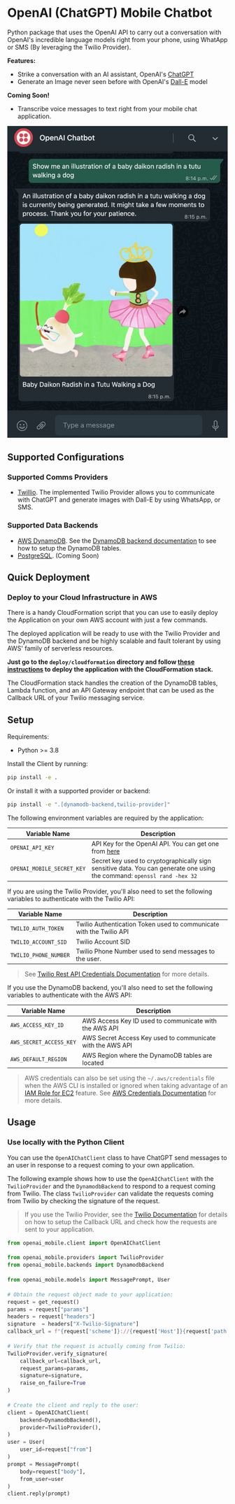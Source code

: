 # OpenAI (ChatGPT) Mobile Chatbot

Python package that uses the OpenAI API to carry out a conversation with OpenAI's incredible language models right from your phone, using WhatApp or SMS (By leveraging the Twilio Provider).

**Features:**

- Strike a conversation with an AI assistant, OpenAI's [ChatGPT](https://openai.com/blog/chatgpt)
- Generate an Image never seen before with OpenAI's [Dall-E](https://openai.com/blog/dall-e/) model

**Coming Soon!**

- Transcribe voice messages to text right from your mobile chat application.

![Image of ChatGPT Mobile Chatbot](docs/images/whatsapp-img-example.jpeg?raw=true "ChatGPT Mobile Chatbot")

## Supported Configurations

### Supported Comms Providers

- [Twillio](https://www.twilio.com/).
    The implemented Twilio Provider allows you to communicate with ChatGPT and generate images with Dall-E by using WhatsApp, or SMS.

### Supported Data Backends

- [AWS DynamoDB](https://aws.amazon.com/dynamodb/).
    See the [DynamoDB backend documentation](openai_mobile/backends/dynamodb/backend.py) to see
    how to setup the DynamoDB tables.
- [PostgreSQL](https://www.postgresql.org/). (Coming Soon)

## Quick Deployment

### Deploy to your Cloud Infrastructure in AWS

There is a handy CloudFormation script that you can use to easily deploy the Application on your own AWS account
with just a few commands.

The deployed application will be ready to use with the Twilio Provider and the DynamoDB backend and be highly scalable and fault tolerant by using AWS' family of serverless resources.

**Just go to the `deploy/cloudformation` directory and follow [these instructions](deploy/cloudformation/README.md) to deploy the application with the CloudFormation stack.**

The CloudFormation stack handles the creation of the DynamoDB tables, Lambda function,
and an API Gateway endpoint that can be used as the Callback URL of your Twilio messaging service.

## Setup

Requirements:

- Python >= 3.8

Install the Client by running:

```sh
pip install -e .
```

Or install it with a supported provider or backend:

```sh
pip install -e ".[dynamodb-backend,twilio-provider]"
```

The following environment variables are required by the application:

Variable Name | Description
--- | ---
`OPENAI_API_KEY` | API Key for the OpenAI API. You can get one from [here](https://platform.openai.com/docs/api-reference/authentication)
`OPENAI_MOBILE_SECRET_KEY` | Secret key used to cryptographically sign sensitive data. You can generate one using the command: `openssl rand -hex 32`

If you are using the Twilio Provider, you'll also need to set the following variables to authenticate with the Twilio API:

Variable Name | Description
--- | ---
`TWILIO_AUTH_TOKEN` | Twilio Authentication Token used to communicate with the Twilio API
`TWILIO_ACCOUNT_SID` | Twilio Account SID
`TWILIO_PHONE_NUMBER` | Twilio Phone Number used to send messages to the user.

> See [Twilio Rest API Credentials Documentation](https://www.twilio.com/docs/iam/credentials/api) for more details.

If you use the DynamoDB backend, you'll also need to set the following variables to authenticate with the AWS API:

Variable Name | Description
--- | ---
`AWS_ACCESS_KEY_ID` | AWS Access Key ID used to communicate with the AWS API
`AWS_SECRET_ACCESS_KEY` | AWS Secret Access Key used to communicate with the AWS API
`AWS_DEFAULT_REGION` | AWS Region where the DynamoDB tables are located

> AWS credentials can also be set using the `~/.aws/credentials` file when the AWS CLI is installed or ignored when taking advantage of an [IAM Role for EC2](https://docs.aws.amazon.com/AWSEC2/latest/UserGuide/iam-roles-for-amazon-ec2.html) feature.
> See [AWS Credentials Documentation](https://docs.aws.amazon.com/general/latest/gr/aws-security-credentials.html) for more details.

## Usage

### Use locally with the Python Client

You can use the `OpenAIChatClient` class to have ChatGPT send messages to an user in response to a request coming
to your own application.

The following example shows how to use the `OpenAIChatClient` with the `TwilioProvider` and the `DynamodbBackend` to
respond to a request coming from Twilio. The class `TwilioProvider` can validate the requests coming from Twilio by checking the signature of the request.

> If you use the Twilio Provider, see the [Twilio Documentation](https://www.twilio.com/docs/messaging/twiml#twilios-request-to-your-application)
> for details on how to setup the Callback URL and check how the requests are sent to your application.

```python
from openai_mobile.client import OpenAIChatClient

from openai_mobile.providers import TwilioProvider
from openai_mobile.backends import DynamodbBackend

from openai_mobile.models import MessagePrompt, User

# Obtain the request object made to your application:
request = get_request()
params = request["params"]
headers = request["headers"]
signature  = headers["X-Twilio-Signature"]
callback_url = f"{request['scheme']}://{request['Host']}{request['path']}"

# Verify that the request is actually coming from Twilio:
TwilioProvider.verify_signature(
    callback_url=callback_url,
    request_params=params,
    signature=signature,
    raise_on_failure=True
)

# Create the client and reply to the user:
client = OpenAIChatClient(
    backend=DynamodbBackend(),
    provider=TwilioProvider(),
)
user = User(
    user_id=request["from"]
)
prompt = MessagePrompt(
    body=request["body"],
    from_user=user
)
client.reply(prompt)
```
